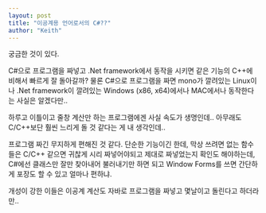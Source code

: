 ```yaml
---
layout: post
title: "이공계용 언어로서의 C#??"
author: "Keith"
---
```



궁금한 것이 있다.

C#으로 프로그램을 짜넣고 .Net framework에서 동작을 시키면 같은 기능의 C++에 비해서 빠르게 잘 돌아갈까? 물론 C#으로 프로그램을 짜면 mono가 깔려있는 Linux이나 .Net framework이 깔려있는 Windows (x86, x64)에서나 MAC에서나 동작한다는 사실은 알겠다만..

하루고 이틀이고 줄창 계산만 하는 프로그램에겐 사실 속도가 생명인데..
아무래도 C/C++보단 훨씬 느리게 돌 것 같다는 게 내 생각인데..

프로그램 짜긴 무지하게 편해진 것 같다. 단순한 기능이긴 한데, 막상 쓰려면 없는 함수들은 C/C++ 같으면 귀찮게 시리 짜넣어야되고 제대로 짜넣었는지 확인도 해야하는데, C#에선 클래스만 잘만 찾아내어 불러내기만 하면 되고 Window Forms를 쓰면 간단하게 포장도 할 수 있고 얼마나 편하냐.

개성이 강한 이들은 이공계 계산도 자바로 프로그램을 짜넣고 몇날이고 돌린다고 하더라만..


